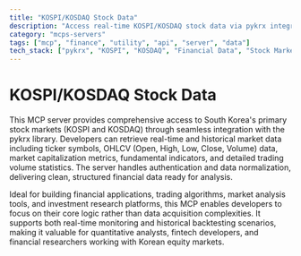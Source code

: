 ```yaml
---
title: "KOSPI/KOSDAQ Stock Data"
description: "Access real-time KOSPI/KOSDAQ stock data via pykrx integration for ticker symbols, OHLCV, market cap, fundamentals, and trading volumes."
category: "mcps-servers"
tags: ["mcp", "finance", "utility", "api", "server", "data"]
tech_stack: ["pykrx", "KOSPI", "KOSDAQ", "Financial Data", "Stock Market APIs"]
---
```


# KOSPI/KOSDAQ Stock Data

This MCP server provides comprehensive access to South Korea's primary stock markets (KOSPI and KOSDAQ) through seamless integration with the pykrx library. Developers can retrieve real-time and historical market data including ticker symbols, OHLCV (Open, High, Low, Close, Volume) data, market capitalization metrics, fundamental indicators, and detailed trading volume statistics. The server handles authentication and data normalization, delivering clean, structured financial data ready for analysis.

Ideal for building financial applications, trading algorithms, market analysis tools, and investment research platforms, this MCP enables developers to focus on their core logic rather than data acquisition complexities. It supports both real-time monitoring and historical backtesting scenarios, making it valuable for quantitative analysts, fintech developers, and financial researchers working with Korean equity markets.
